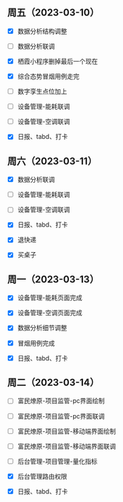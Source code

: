 ## 周五（2023-03-10）

- [x] 数据分析结构调整
- [ ] 数据分析联调
- [x] 栖霞小程序删掉最后一个现在
- [x] 综合态势冒烟用例走完
- [ ] 数字孪生点位加上
- [ ] 设备管理-能耗联调
- [ ] 设备管理-空调联调
- [x] 日报、tabd、打卡



## 周六（2023-03-11）

- [x] 数据分析联调

- [ ] 设备管理-能耗联调
- [ ] 设备管理-空调联调
- [x] 日报、tabd、打卡
- [x] 退快递
- [x] 买桌子



## 周一（2023-03-13）

- [x] 设备管理-能耗页面完成
- [x] 设备管理-空调页面完成
- [x] 数据分析细节调整
- [x] 冒烟用例完成
- [x] 日报、tabd、打卡



## 周二（2023-03-14）

- [ ] 富民燎原-项目监管-pc界面绘制

- [ ] 富民燎原-项目监管-pc界面联调
- [ ] 富民燎原-项目监管-移动端界面绘制
- [ ] 富民燎原-项目监管-移动端界面联调
- [ ] 后台管理-项目管理-量化指标
- [x] 后台管理路由权限
- [x] 日报、tabd、打卡

